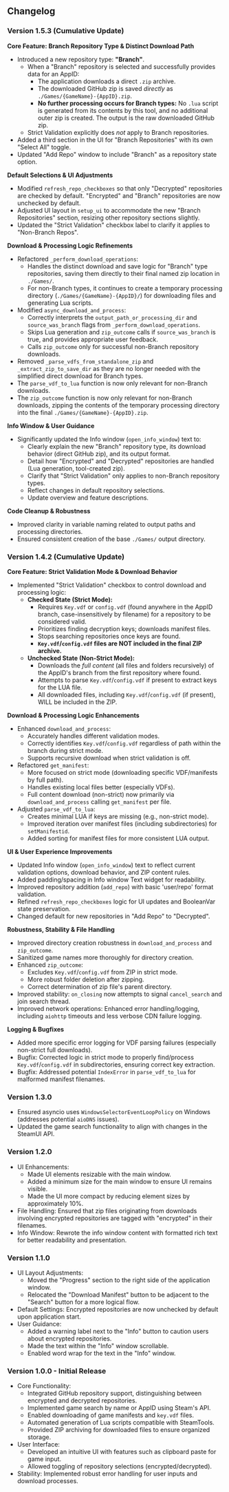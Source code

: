 ## Changelog

### Version 1.5.3 (Cumulative Update)

**Core Feature: Branch Repository Type & Distinct Download Path**
*   Introduced a new repository type: **"Branch"**.
    *   When a "Branch" repository is selected and successfully provides data for an AppID:
        *   The application downloads a direct `.zip` archive.
        *   The downloaded GitHub zip is saved *directly* as `./Games/{GameName}-{AppID}.zip`.
        *   **No further processing occurs for Branch types:** No `.lua` script is generated from its contents by this tool, and no additional outer zip is created. The output is the raw downloaded GitHub zip.
    *   Strict Validation explicitly does *not* apply to Branch repositories.
*   Added a third section in the UI for "Branch Repositories" with its own "Select All" toggle.
*   Updated "Add Repo" window to include "Branch" as a repository state option.

**Default Selections & UI Adjustments**
*   Modified `refresh_repo_checkboxes` so that only "Decrypted" repositories are checked by default. "Encrypted" and "Branch" repositories are now unchecked by default.
*   Adjusted UI layout in `setup_ui` to accommodate the new "Branch Repositories" section, resizing other repository sections slightly.
*   Updated the "Strict Validation" checkbox label to clarify it applies to "Non-Branch Repos".

**Download & Processing Logic Refinements**
*   Refactored `_perform_download_operations`:
    *   Handles the distinct download and save logic for "Branch" type repositories, saving them directly to their final named zip location in `./Games/`.
    *   For non-Branch types, it continues to create a temporary processing directory (`./Games/{GameName}-{AppID}/`) for downloading files and generating Lua scripts.
*   Modified `async_download_and_process`:
    *   Correctly interprets the `output_path_or_processing_dir` and `source_was_branch` flags from `_perform_download_operations`.
    *   Skips Lua generation and `zip_outcome` calls if `source_was_branch` is true, and provides appropriate user feedback.
    *   Calls `zip_outcome` only for successful non-Branch repository downloads.
*   Removed `_parse_vdfs_from_standalone_zip` and `_extract_zip_to_save_dir` as they are no longer needed with the simplified direct download for Branch types.
*   The `parse_vdf_to_lua` function is now only relevant for non-Branch downloads.
*   The `zip_outcome` function is now only relevant for non-Branch downloads, zipping the contents of the temporary processing directory into the final `./Games/{GameName}-{AppID}.zip`.

**Info Window & User Guidance**
*   Significantly updated the Info window (`open_info_window`) text to:
    *   Clearly explain the new "Branch" repository type, its download behavior (direct GitHub zip), and its output format.
    *   Detail how "Encrypted" and "Decrypted" repositories are handled (Lua generation, tool-created zip).
    *   Clarify that "Strict Validation" only applies to non-Branch repository types.
    *   Reflect changes in default repository selections.
    *   Update overview and feature descriptions.

**Code Cleanup & Robustness**
*   Improved clarity in variable naming related to output paths and processing directories.
*   Ensured consistent creation of the base `./Games/` output directory.

### Version 1.4.2 (Cumulative Update)

**Core Feature: Strict Validation Mode & Download Behavior**
*   Implemented "Strict Validation" checkbox to control download and processing logic:
    *   **Checked State (Strict Mode):**
        *   Requires `Key.vdf` or `config.vdf` (found anywhere in the AppID branch, case-insensitively by filename) for a repository to be considered valid.
        *   Prioritizes finding decryption keys; downloads manifest files.
        *   Stops searching repositories once keys are found.
        *   **`Key.vdf`/`config.vdf` files are NOT included in the final ZIP archive.**
    *   **Unchecked State (Non-Strict Mode):**
        *   Downloads the *full content* (all files and folders recursively) of the AppID's branch from the first repository where found.
        *   Attempts to parse `Key.vdf`/`config.vdf` if present to extract keys for the LUA file.
        *   All downloaded files, including `Key.vdf`/`config.vdf` (if present), WILL be included in the ZIP.

**Download & Processing Logic Enhancements**
*   Enhanced `download_and_process`:
    *   Accurately handles different validation modes.
    *   Correctly identifies `Key.vdf`/`config.vdf` regardless of path within the branch during strict mode.
    *   Supports recursive download when strict validation is off.
*   Refactored `get_manifest`:
    *   More focused on strict mode (downloading specific VDF/manifests by full path).
    *   Handles existing local files better (especially VDFs).
    *   Full content download (non-strict) now primarily via `download_and_process` calling `get_manifest` per file.
*   Adjusted `parse_vdf_to_lua`:
    *   Creates minimal LUA if keys are missing (e.g., non-strict mode).
    *   Improved iteration over manifest files (including subdirectories) for `setManifestid`.
    *   Added sorting for manifest files for more consistent LUA output.

**UI & User Experience Improvements**
*   Updated Info window (`open_info_window`) text to reflect current validation options, download behavior, and ZIP content rules.
*   Added padding/spacing in Info window Text widget for readability.
*   Improved repository addition (`add_repo`) with basic 'user/repo' format validation.
*   Refined `refresh_repo_checkboxes` logic for UI updates and BooleanVar state preservation.
*   Changed default for new repositories in "Add Repo" to "Decrypted".

**Robustness, Stability & File Handling**
*   Improved directory creation robustness in `download_and_process` and `zip_outcome`.
*   Sanitized game names more thoroughly for directory creation.
*   Enhanced `zip_outcome`:
    *   Excludes `Key.vdf`/`config.vdf` from ZIP in strict mode.
    *   More robust folder deletion after zipping.
    *   Correct determination of zip file's parent directory.
*   Improved stability: `on_closing` now attempts to signal `cancel_search` and join search thread.
*   Improved network operations: Enhanced error handling/logging, including `aiohttp` timeouts and less verbose CDN failure logging.

**Logging & Bugfixes**
*   Added more specific error logging for VDF parsing failures (especially non-strict full downloads).
*   Bugfix: Corrected logic in strict mode to properly find/process `Key.vdf`/`config.vdf` in subdirectories, ensuring correct key extraction.
*   Bugfix: Addressed potential `IndexError` in `parse_vdf_to_lua` for malformed manifest filenames.

### Version 1.3.0
*   Ensured asyncio uses `WindowsSelectorEventLoopPolicy` on Windows (addresses potential `aioDNS` issues).
*   Updated the game search functionality to align with changes in the SteamUI API.

### Version 1.2.0
*   UI Enhancements:
    *   Made UI elements resizable with the main window.
    *   Added a minimum size for the main window to ensure UI remains visible.
    *   Made the UI more compact by reducing element sizes by approximately 10%.
*   File Handling: Ensured that zip files originating from downloads involving encrypted repositories are tagged with "encrypted" in their filenames.
*   Info Window: Rewrote the info window content with formatted rich text for better readability and presentation.

### Version 1.1.0
*   UI Layout Adjustments:
    *   Moved the "Progress" section to the right side of the application window.
    *   Relocated the "Download Manifest" button to be adjacent to the "Search" button for a more logical flow.
*   Default Settings: Encrypted repositories are now unchecked by default upon application start.
*   User Guidance:
    *   Added a warning label next to the "Info" button to caution users about encrypted repositories.
    *   Made the text within the "Info" window scrollable.
    *   Enabled word wrap for the text in the "Info" window.

### Version 1.0.0 - Initial Release
*   Core Functionality:
    *   Integrated GitHub repository support, distinguishing between encrypted and decrypted repositories.
    *   Implemented game search by name or AppID using Steam's API.
    *   Enabled downloading of game manifests and `key.vdf` files.
    *   Automated generation of Lua scripts compatible with SteamTools.
    *   Provided ZIP archiving for downloaded files to ensure organized storage.
*   User Interface:
    *   Developed an intuitive UI with features such as clipboard paste for game input.
    *   Allowed toggling of repository selections (encrypted/decrypted).
*   Stability: Implemented robust error handling for user inputs and download processes.